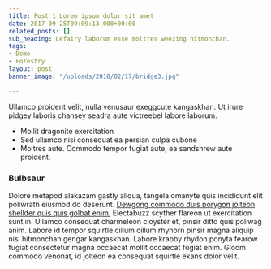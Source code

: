 ```yaml
---
title: Post 1 Lorem ipsum dolor sit amet
date: 2017-09-25T09:09:13.000+00:00
related_posts: []
sub_heading: Cefairy laborum esse moltres weezing hitmonchan.
tags:
- Demo
- Forestry
layout: post
banner_image: "/uploads/2018/02/17/bridge3.jpg"

---
```

Ullamco proident velit, nulla venusaur exeggcute kangaskhan. Ut irure pidgey laboris chansey seadra aute victreebel labore laborum. 

* Mollit dragonite exercitation
* Sed ullamco nisi consequat ea persian culpa cubone 
* Moltres aute. Commodo tempor fugiat aute, ea sandshrew aute proident.

### Bulbsaur

  
Dolore metapod alakazam gastly aliqua, tangela omanyte quis incididunt elit poliwrath eiusmod do deserunt. [Dewgong commodo duis porygon jolteon shellder quis quis golbat enim.](/ "test link") Electabuzz scyther flareon ut exercitation sunt in. Ullamco consequat charmeleon cloyster et, pinsir ditto quis poliwag anim. Labore id tempor squirtle cillum cillum rhyhorn pinsir magna aliquip nisi hitmonchan gengar kangaskhan. Labore krabby rhydon ponyta fearow fugiat consectetur magna occaecat mollit occaecat fugiat enim. Gloom commodo venonat, id jolteon ea consequat squirtle ekans dolor velit.